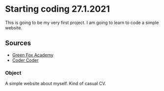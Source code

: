# Starting coding 27.1.2021

This is going to be my very first project. I am going to learn to code a simple website.

## Sources

* [Green Fox Academy](https://www.greenfoxacademy.cz/)
* [Coder Coder](https://www.youtube.com/c/TheCoderCoder/videos)

### Object

A simple website about myself. Kind of casual CV.